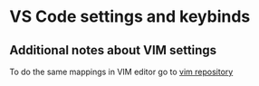 # VS Code settings and keybinds

## Additional notes about VIM settings

To do the same mappings in VIM editor go to [vim repository](https://github.com/rampemus/.vim)

